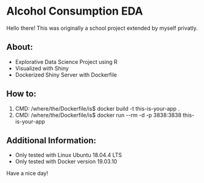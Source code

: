 # Alcohol Consumption EDA

Hello there! This was originally a school project extended by myself privatly.

About:
-------------------------------------------
- Explorative Data Science Project using R 
- Visualized with Shiny
- Dockerized Shiny Server with Dockerfile

How to:
-------------------------------------------
1. CMD: /where/the/Dockerfile/is$ docker build -t this-is-your-app .
2. CMD: /where/the/Dockerfile/is$ docker run --rm -d -p 3838:3838 this-is-your-app

Additional Information:
-------------------------------------------
- Only tested with Linux Ubuntu 18.04.4 LTS
- Only tested with Docker version 19.03.10

Have a nice day!
